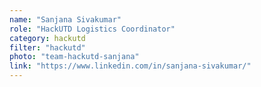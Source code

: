 ```yaml
---
name: "Sanjana Sivakumar"
role: "HackUTD Logistics Coordinator"
category: hackutd
filter: "hackutd"
photo: "team-hackutd-sanjana"
link: "https://www.linkedin.com/in/sanjana-sivakumar/"
---
```

